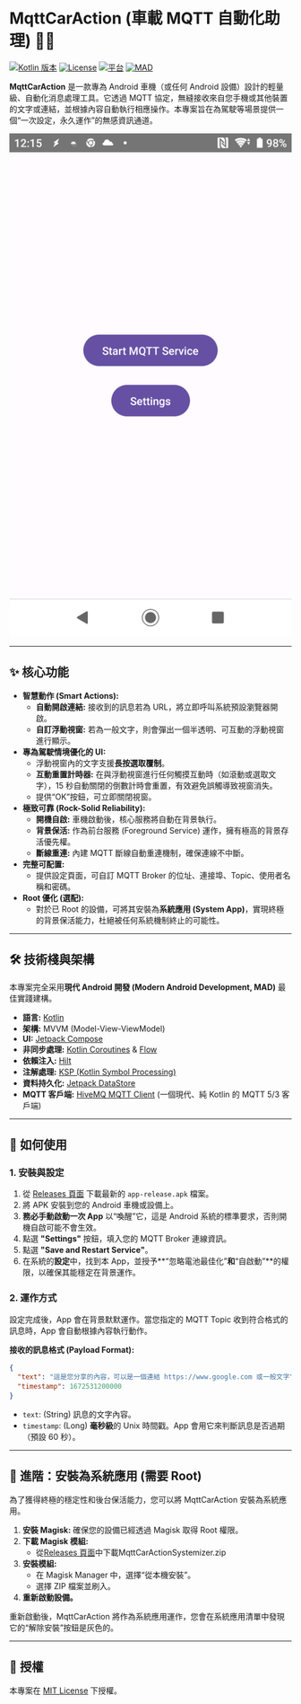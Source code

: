 # MqttCarAction (車載 MQTT 自動化助理) 🚗💨

[![Kotlin 版本](https://img.shields.io/badge/Kotlin-1.9.22-blue.svg)](https://kotlinlang.org)
[![License](https://img.shields.io/badge/License-MIT-green.svg)](LICENSE)
[![平台](https://img.shields.io/badge/Platform-Android-brightgreen.svg)]()
[![MAD](https://img.shields.io/badge/MAD-Modern%20Android%20Development-blue.svg)]()

**MqttCarAction** 是一款專為 Android 車機（或任何 Android 設備）設計的輕量級、自動化消息處理工具。它透過 MQTT 協定，無縫接收來自您手機或其他裝置的文字或連結，並根據內容自動執行相應操作。本專案旨在為駕駛等場景提供一個“一次設定，永久運作”的無感資訊通道。

<!-- 建議在此處替換成你的 App 截圖 -->
![App 畫面](https://github.com/andyching168/MqttCarReceive/blob/master/Screenshot/Receive_Main.png)

---

## ✨ 核心功能

*   **智慧動作 (Smart Actions):**
    *   **自動開啟連結:** 接收到的訊息若為 URL，將立即呼叫系統預設瀏覽器開啟。
    *   **自訂浮動視窗:** 若為一般文字，則會彈出一個半透明、可互動的浮動視窗進行顯示。
*   **專為駕駛情境優化的 UI:**
    *   浮動視窗內的文字支援**長按選取覆制**。
    *   **互動重置計時器:** 在與浮動視窗進行任何觸摸互動時（如滾動或選取文字），15 秒自動關閉的倒數計時會重置，有效避免誤觸導致視窗消失。
    *   提供“OK”按鈕，可立即關閉視窗。
*   **極致可靠 (Rock-Solid Reliability):**
    *   **開機自啟:** 車機啟動後，核心服務將自動在背景執行。
    *   **背景保活:** 作為前台服務 (Foreground Service) 運作，擁有極高的背景存活優先權。
    *   **斷線重連:** 內建 MQTT 斷線自動重連機制，確保連線不中斷。
*   **完整可配置:**
    *   提供設定頁面，可自訂 MQTT Broker 的位址、連接埠、Topic、使用者名稱和密碼。
*   **Root 優化 (選配):**
    *   對於已 Root 的設備，可將其安裝為**系統應用 (System App)**，實現終極的背景保活能力，杜絕被任何系統機制終止的可能性。

---

## 🛠️ 技術棧與架構

本專案完全采用**現代 Android 開發 (Modern Android Development, MAD)** 最佳實踐建構。

*   **語言:** [Kotlin](https://kotlinlang.org/)
*   **架構:** MVVM (Model-View-ViewModel)
*   **UI:** [Jetpack Compose](https://developer.android.com/jetpack/compose)
*   **非同步處理:** [Kotlin Coroutines](https://kotlinlang.org/docs/coroutines-overview.html) & [Flow](https://developer.android.com/kotlin/flow)
*   **依賴注入:** [Hilt](https://developer.android.com/training/dependency-injection/hilt-android)
*   **注解處理:** [KSP (Kotlin Symbol Processing)](https://kotlinlang.org/docs/ksp-overview.html)
*   **資料持久化:** [Jetpack DataStore](https://developer.android.com/topic/libraries/architecture/datastore)
*   **MQTT 客戶端:** [HiveMQ MQTT Client](https://github.com/hivemq/hivemq-mqtt-client) (一個現代、純 Kotlin 的 MQTT 5/3 客戶端)

---

## 🚀 如何使用

### 1. 安裝與設定

1.  從 [Releases 頁面](https://github.com/andyching168/MqttCarReceive/releases) 下載最新的 `app-release.apk` 檔案。
2.  將 APK 安裝到您的 Android 車機或設備上。
3.  **務必手動啟動一次 App** 以“喚醒”它，這是 Android 系統的標準要求，否則開機自啟可能不會生效。
4.  點選 **"Settings"** 按鈕，填入您的 MQTT Broker 連線資訊。
5.  點選 **"Save and Restart Service"**。
6.  在系統的**設定**中，找到本 App，並授予**“忽略電池最佳化”**和**“自啟動”**的權限，以確保其能穩定在背景運作。

### 2. 運作方式
設定完成後，App 會在背景默默運作。當您指定的 MQTT Topic 收到符合格式的訊息時，App 會自動根據內容執行動作。

**接收的訊息格式 (Payload Format):**
```json
{
  "text": "這是您分享的內容，可以是一個連結 https://www.google.com 或一般文字",
  "timestamp": 1672531200000 
}
```
*   `text`: (String) 訊息的文字內容。
*   `timestamp`: (Long) **毫秒級**的 Unix 時間戳。App 會用它來判斷訊息是否過期（預設 60 秒）。

---

## 👑 進階：安裝為系統應用 (需要 Root)

為了獲得終極的穩定性和後台保活能力，您可以將 MqttCarAction 安裝為系統應用。

1.  **安裝 Magisk:** 確保您的設備已經透過 Magisk 取得 Root 權限。
2.  **下載 Magisk 模組:**
    *   從[Releases 頁面](https://github.com/andyching168/MqttCarReceive/releases)中下載MqttCarActionSystemizer.zip
3.  **安裝模組:**
    *   在 Magisk Manager 中，選擇“從本機安裝”。
    *   選擇 ZIP 檔案並刷入。
4.  **重新啟動設備。**

重新啟動後，MqttCarAction 將作為系統應用運作，您會在系統應用清單中發現它的“解除安裝”按鈕是灰色的。

---

## 📜 授權

本專案在 [MIT License](LICENSE) 下授權。
